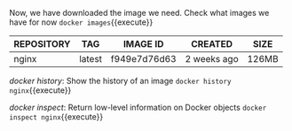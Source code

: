 Now, we have downloaded the image we need.
Check what images we have for now 
`docker images`{{execute}}

|REPOSITORY| TAG   |IMAGE ID     |CREATED      | SIZE  |
|----------|-------|-------------|-------------|-------|
|nginx     | latest|f949e7d76d63 | 2 weeks ago | 126MB |


*docker history*: Show the history of an image
`docker history nginx`{{execute}}

*docker inspect*: Return low-level information on Docker objects
`docker inspect nginx`{{execute}}